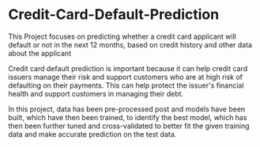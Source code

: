 # Credit-Card-Default-Prediction
This Project focuses on predicting whether a credit card applicant will default or not in the next 12 months, based on credit history and other data about the applicant


Credit card default prediction is important because it can help credit card issuers manage their risk and support customers who are at high risk of defaulting on their payments. This can help protect the issuer's financial health and support customers in managing their debt.


In this project, data has been pre-processed post and models have been built, which have then been trained, to identify the best model, which has then been further tuned and cross-validated to better fit the given training data and make accurate prediction on the test data.
